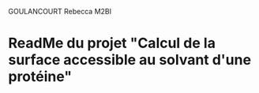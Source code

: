 GOULANCOURT Rebecca M2BI
# ReadMe du projet "Calcul de la surface accessible au solvant d'une protéine"
